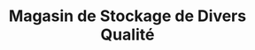 ---
title: "Magasin de Stockage de Divers Qualité"
url: /macenta/magasin-de-stockage-de-divers-qualite-2/
shop: vente en gros
---
